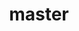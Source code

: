 ---
title: "master"
id: "mdComponentTest"
order: "headline,headlineWithTeaser,textBlock,pictures,textBlock2"
---